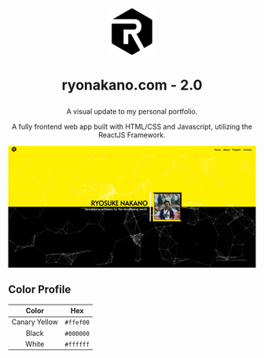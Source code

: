<p align='center'> <img src='./src/resources/my-logo-black.png' alt='author logo' width='100px' height='100px' /> </p>

# <p align='center'> **ryonakano.com - 2.0** </p>

<p align='center'>
    A visual update to my personal portfolio.
</p>

<p align='center'>
    A fully frontend web app built with HTML/CSS and Javascript, utilizing the ReactJS Framework.
</p>

<p align='center'> <img src='./src/resources/portfolio.PNG' alt='main part of site' /></p>

## Color Profile

| Color         | Hex           | 
|:-------------:|:-------------:| 
| Canary Yellow | `#ffef00`     |
| Black         | `#000000`     |
| White         | `#ffffff`     |  